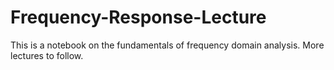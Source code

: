 # Frequency-Response-Lecture
This is a notebook on the fundamentals of frequency domain analysis. More lectures to follow.
